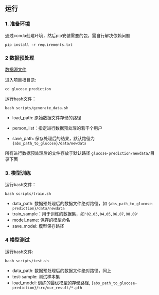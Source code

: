 
## 运行

### 1. 准备环境
通过conda创建环境，然后pip安装需要的包，需自行解决依赖问题

`pip install -r requirements.txt`

### 2 数据预处理
[数据源文件](https://physionet.org/static/published-projects/big-ideas-glycemic-wearable/big-ideas-lab-glycemic-variability-and-wearable-device-data-1.1.0.zip)

进入项目根目录: 
```
cd glucose_prediction
```
运行bash文件：
```
bash scripts/generate_data.sh
```

- load_path: 原始数据文件存储的路径

- person_list：指定进行数据预处理的若干个用户
- save_path: 保存处理后的结果，默认路径为 `{abs_path_to_glucose}/data/newdata`

所有进行数据预处理后的文件存放于默认路径 `glucose-prediction/newdata/`目录下面


### 3. 模型训练
运行bash文件：
```
bash scripts/train.sh
```

- data_path: 数据预处理后的数据文件绝对路径，如
`{abs_path_to_glucose-prediction}/data/newdata`
- train_sample：用于训练的数据集，如`'02,03,04,05,06,07,08,09'`
- model_name: 保存的模型命名
- save_model: 模型保存路径

### 4 模型测试
运行bash文件:
```
bash scripts/test.sh
```

- data_path: 数据预处理后的数据文件绝对路径，同上
- test-sample: 测试样本集
- load_model: 训练的最优模型的存储路径, `{abs_path_to_glucose-prediction}/src/our_result/*.pth`
